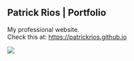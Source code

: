 ## Patrick Rios | Portfolio
My professional website.</br>
Check this at: https://patrickrios.github.io

![](https://ik.imagekit.io/lrjseyuxi3m/ptr-sdev_e1-gqWrWf.png)